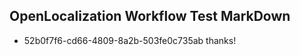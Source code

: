## OpenLocalization Workflow Test MarkDown

* 52b0f7f6-cd66-4809-8a2b-503fe0c735ab 
thanks!



<!--HONumber=Jan16_HO3-->
